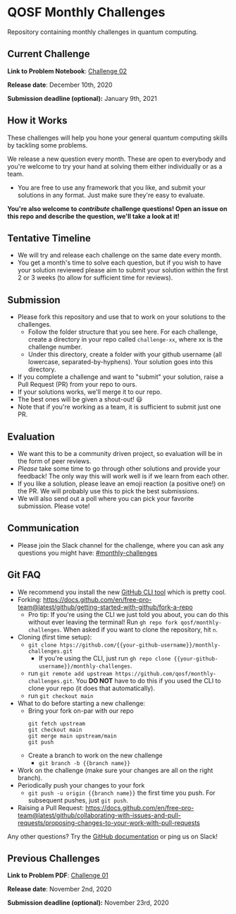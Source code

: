 # QOSF Monthly Challenges

Repository containing monthly challenges in quantum computing.

## Current Challenge

**Link to Problem Notebook**: [Challenge 02](./challenge-02/qosf-monthly-challenge-02.ipynb)

**Release date**: December 10th, 2020

**Submission deadline (optional):** January 9th, 2021

## How it Works

These challenges will help you hone your general quantum computing skills by tackling some problems.

We release a new question every month. These are open to everybody and you're welcome to try your hand at solving them either individually or as a team.   
- You are free to use any framework that you like, and submit your solutions in any format. Just make sure they're easy to evaluate.

**You're also welcome to *contribute* challenge questions! Open an issue on this repo and describe the question, we'll take a look at it!** 

## Tentative Timeline

- We will try and release each challenge on the same date every month.
- You get a month's time to solve each question, but if you wish to have your solution reviewed please aim to submit your solution within the first 2 or 3 weeks (to allow for sufficient time for reviews).

## Submission

- Please fork this repository and use that to work on your solutions to the challenges. 
	- Follow the folder structure that you see here. For each challenge, create a directory in your repo called `challenge-xx`, where xx is the challenge number.
	- Under this directory, create a folder with your github username (all lowercase, separated-by-hyphens). Your solution goes into this directory.
- If you complete a challenge and want to "submit" your solution, raise a Pull Request (PR) from your repo to ours. 
- If your solutions works, we'll merge it to our repo.
- The best ones will be given a shout-out! 😃
- Note that if you're working as a team, it is sufficient to submit just one PR.

## Evaluation

- We want this to be a community driven project, so evaluation will be in the form of peer reviews.
- *Please* take some time to go through other solutions and provide your feedback! The only way this will work well is if we learn from each other. 
- If you like a solution, please leave an emoji reaction (a positive one!) on the PR. We will probably use this to pick the best submissions.
- We will also send out a poll where you can pick your favorite submission. Please vote!

## Communication

- Please join the Slack channel for the challenge, where you can ask any questions you might have: [#monthly-challenges](https://qosf.slack.com/archives/C01D2GB1DMM)

## Git FAQ

- We recommend you install the new [GitHub CLI tool](https://cli.github.com/) which is pretty cool. 
- Forking: https://docs.github.com/en/free-pro-team@latest/github/getting-started-with-github/fork-a-repo
	- Pro tip: If you're using the CLI we just told you about, you can do this without ever leaving the terminal! Run `gh repo fork qosf/monthly-challenges`. When asked if you want to clone the repository, hit `n`.
- Cloning (first time setup):  
  - ```git clone htps://github.com/{{your-github-username}}/monthly-challenges.git```
    - If you're using the CLI, just run  ```gh repo clone {{your-github-username}}/monthly-challenges```.
  - run `git remote add upstream https://github.com/qosf/monthly-challenges.git`. You **DO NOT** have to do this if you used the CLI to clone your repo (it does that automatically).
  - run ```git checkout main```
-  What to do before starting a new challenge:
   - Bring your fork on-par with our repo
		```
		git fetch upstream
		git checkout main
		git merge main upstream/main
		git push
		```
   - Create a branch to work on the new challenge
      - `git branch -b {{branch name}}`
- Work on the challenge (make sure your changes are all on the right branch).
- Periodically push your changes to your fork
   - `git push -u origin {{branch name}}` the first time you push. For subsequent pushes, just `git push`.
- Raising a Pull Request: https://docs.github.com/en/free-pro-team@latest/github/collaborating-with-issues-and-pull-requests/proposing-changes-to-your-work-with-pull-requests
  

Any other questions? Try the [GitHub documentation](https://docs.github.com/en) or ping us on Slack!

## Previous Challenges

**Link to Problem PDF**: [Challenge 01](./challenge-01/qosf-monthly-challenge-01.pdf)

**Release date**: November 2nd, 2020

**Submission deadline (optional):** November 23rd, 2020
